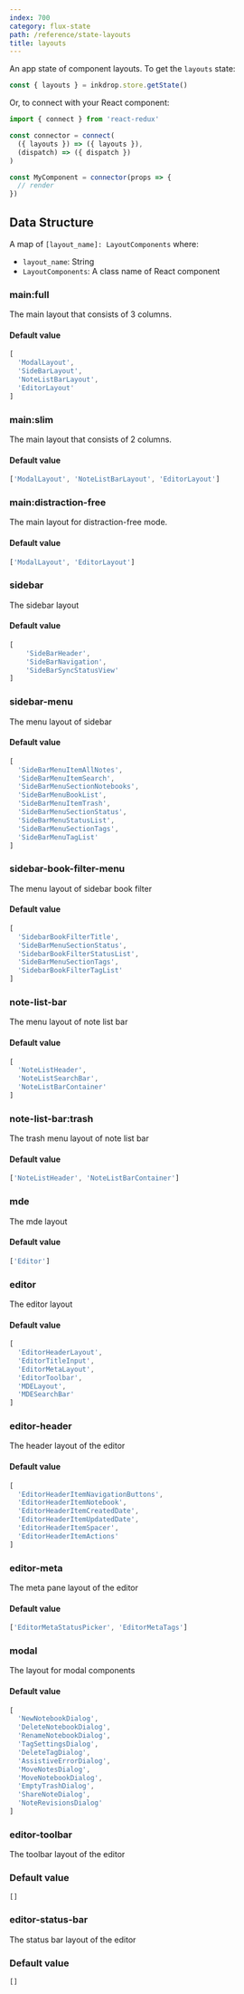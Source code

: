 ```yaml
---
index: 700
category: flux-state
path: /reference/state-layouts
title: layouts
---
```


An app state of component layouts.
To get the `layouts` state:

```js
const { layouts } = inkdrop.store.getState()
```

Or, to connect with your React component:

```js
import { connect } from 'react-redux'

const connector = connect(
  ({ layouts }) => ({ layouts }),
  (dispatch) => ({ dispatch })
)

const MyComponent = connector(props => {
  // render
})
```

## Data Structure

A map of `[layout_name]: LayoutComponents` where:

* `layout_name`: String
* `LayoutComponents`: A class name of React component

### main:full

The main layout that consists of 3 columns.

#### Default value

```js
[
  'ModalLayout',
  'SideBarLayout',
  'NoteListBarLayout',
  'EditorLayout'
]
```

### main:slim

The main layout that consists of 2 columns.

#### Default value

```js
['ModalLayout', 'NoteListBarLayout', 'EditorLayout']
```

### main:distraction-free

The main layout for distraction-free mode.

#### Default value

```js
['ModalLayout', 'EditorLayout']
```

### sidebar

The sidebar layout

#### Default value

```js
[
    'SideBarHeader',
    'SideBarNavigation',
    'SideBarSyncStatusView'
]
```

### sidebar-menu

The menu layout of sidebar

#### Default value

```js
[
  'SideBarMenuItemAllNotes',
  'SideBarMenuItemSearch',
  'SideBarMenuSectionNotebooks',
  'SideBarMenuBookList',
  'SideBarMenuItemTrash',
  'SideBarMenuSectionStatus',
  'SideBarMenuStatusList',
  'SideBarMenuSectionTags',
  'SideBarMenuTagList'
]
```

### sidebar-book-filter-menu

The menu layout of sidebar book filter

#### Default value

```js
[
  'SidebarBookFilterTitle',
  'SideBarMenuSectionStatus',
  'SidebarBookFilterStatusList',
  'SideBarMenuSectionTags',
  'SidebarBookFilterTagList'
]
```

### note-list-bar

The menu layout of note list bar

#### Default value

```js
[
  'NoteListHeader',
  'NoteListSearchBar',
  'NoteListBarContainer'
]
```

### note-list-bar:trash

The trash menu layout of note list bar

#### Default value

```js
['NoteListHeader', 'NoteListBarContainer']
```

### mde

The mde layout

#### Default value

```js
['Editor']
```

### editor

The editor layout

#### Default value

```js
[
  'EditorHeaderLayout',
  'EditorTitleInput',
  'EditorMetaLayout',
  'EditorToolbar',
  'MDELayout',
  'MDESearchBar'
]
```

### editor-header

The header layout of the editor

#### Default value

```js
[
  'EditorHeaderItemNavigationButtons',
  'EditorHeaderItemNotebook',
  'EditorHeaderItemCreatedDate',
  'EditorHeaderItemUpdatedDate',
  'EditorHeaderItemSpacer',
  'EditorHeaderItemActions'
]
```

### editor-meta

The meta pane layout of the editor

#### Default value

```js
['EditorMetaStatusPicker', 'EditorMetaTags']
```

### modal

The layout for modal components

#### Default value

```js
[
  'NewNotebookDialog',
  'DeleteNotebookDialog',
  'RenameNotebookDialog',
  'TagSettingsDialog',
  'DeleteTagDialog',
  'AssistiveErrorDialog',
  'MoveNotesDialog',
  'MoveNotebookDialog',
  'EmptyTrashDialog',
  'ShareNoteDialog',
  'NoteRevisionsDialog'
]
```

### editor-toolbar

The toolbar layout of the editor

### Default value

```js
[]
```

### editor-status-bar

The status bar layout of the editor

### Default value

```js
[]
```

